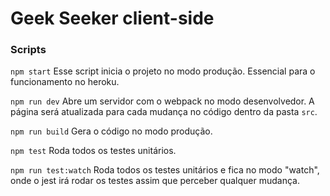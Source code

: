 # Geek Seeker client-side

### Scripts

```npm start```
Esse script inicia o projeto no modo produção. Essencial para o funcionamento no heroku.

```npm run dev```
Abre um servidor com o webpack no modo desenvolvedor. A página será atualizada para cada mudança no código dentro da pasta ```src```.

```npm run build```
Gera o código no modo produção.

```npm test```
Roda todos os testes unitários.

```npm run test:watch```
Roda todos os testes unitários e fica no modo "watch", onde o jest irá rodar os testes assim que perceber qualquer mudança.
